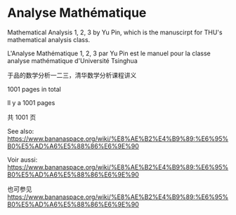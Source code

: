 # Analyse Mathématique

Mathematical Analysis 1, 2, 3 by Yu Pin, which is the manuscirpt for THU's mathematical analysis class.


L'Analyse Mathématique 1, 2, 3 par Yu Pin est le manuel pour la classe analyse mathématique d'Université Tsinghua


于品的数学分析一二三，清华数学分析课程讲义


1001 pages in total


Il y a 1001 pages


共 1001 页


See also: https://www.bananaspace.org/wiki/%E8%AE%B2%E4%B9%89:%E6%95%B0%E5%AD%A6%E5%88%86%E6%9E%90


Voir aussi: https://www.bananaspace.org/wiki/%E8%AE%B2%E4%B9%89:%E6%95%B0%E5%AD%A6%E5%88%86%E6%9E%90


也可参见 https://www.bananaspace.org/wiki/%E8%AE%B2%E4%B9%89:%E6%95%B0%E5%AD%A6%E5%88%86%E6%9E%90
